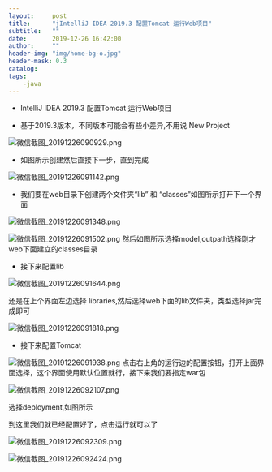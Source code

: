 ```yaml
---
layout:     post
title:      "jIntelliJ IDEA 2019.3 配置Tomcat 运行Web项目"
subtitle:   ""
date:       2019-12-26 16:42:00
author:     ""
header-img: "img/home-bg-o.jpg"
header-mask: 0.3
catalog:
tags:
    -java
---
```



- IntelliJ IDEA 2019.3 配置Tomcat 运行Web项目


- 基于2019.3版本，不同版本可能会有些小差异,不用说 New Project


![微信截图_20191226090929.png](http://ww1.sinaimg.cn/large/9f723435ly1ga9uqyx9ifj212b0kgq41.jpg)


- 如图所示创建然后直接下一步，直到完成


![微信截图_20191226091142.png](http://ww1.sinaimg.cn/large/9f723435ly1ga9ut81gdcj209y0a83yj.jpg)


- 我们要在web目录下创建两个文件夹“lib” 和 “classes”如图所示打开下一个界面


![微信截图_20191226091348.png](http://ww1.sinaimg.cn/large/9f723435ly1ga9uvyan1xj21200elt9d.jpg)


![微信截图_20191226091502.png](http://ww1.sinaimg.cn/large/9f723435ly1ga9uwqn2ngj20zi0hygmb.jpg)
然后如图所示选择model,outpath选择刚才web下面建立的classes目录


- 接下来配置lib

![微信截图_20191226091644.png](http://ww1.sinaimg.cn/large/9f723435ly1ga9uylw82gj20qf0jnaag.jpg)

还是在上个界面左边选择 libraries,然后选择web下面的lib文件夹，类型选择jar完成即可

![微信截图_20191226091818.png](http://ww1.sinaimg.cn/large/9f723435ly1ga9v03d72ej20zf0gnq36.jpg)


- 接下来配置Tomcat

![微信截图_20191226091938.png](http://ww1.sinaimg.cn/large/9f723435ly1ga9v1ik330j20tc0mw75u.jpg)
点击右上角的运行边的配置按钮，打开上面界面选择，这个界面使用默认位置就行，接下来我们要指定war包

![微信截图_20191226092107.png](http://ww1.sinaimg.cn/large/9f723435ly1ga9v327lfvj20qd09h3yj.jpg)

选择deployment,如图所示

到这里我们就已经配置好了，点击运行就可以了

![微信截图_20191226092309.png](http://ww1.sinaimg.cn/large/9f723435ly1ga9v55xtdej20h5079dfq.jpg)

![微信截图_20191226092424.png](http://ww1.sinaimg.cn/large/9f723435ly1ga9v6jfo05j211f0br0tp.jpg)








